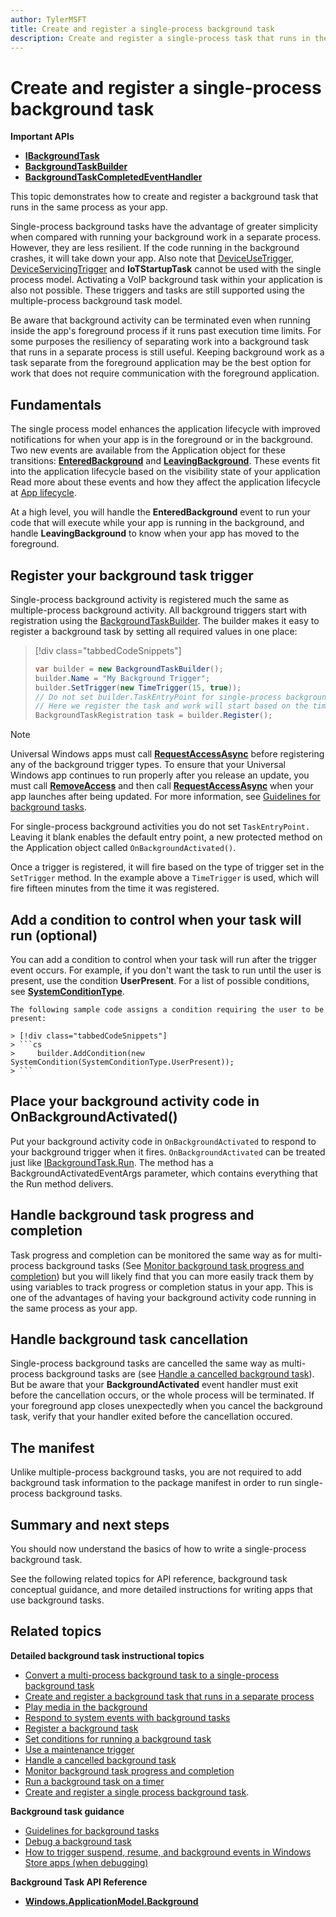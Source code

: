 ```yaml
---
author: TylerMSFT
title: Create and register a single-process background task
description: Create and register a single-process task that runs in the same process as your foreground app.
---
```


# Create and register a single-process background task

**Important APIs**

-   [**IBackgroundTask**](https://msdn.microsoft.com/library/windows/apps/br224794)
-   [**BackgroundTaskBuilder**](https://msdn.microsoft.com/library/windows/apps/br224768)
-   [**BackgroundTaskCompletedEventHandler**](https://msdn.microsoft.com/library/windows/apps/br224781)

This topic demonstrates how to create and register a background task that runs in the same process as your app.

Single-process background tasks have the advantage of greater simplicity when compared with running your background work in a separate process. However, they are less resilient. If the code running in the background crashes, it will take down your app. Also note that [DeviceUseTrigger](https://msdn.microsoft.com/en-us/library/windows/apps/windows.applicationmodel.background.deviceusetrigger.aspx?f=255&MSPPError=-2147217396), [DeviceServicingTrigger](https://msdn.microsoft.com/en-us/library/windows/apps/windows.applicationmodel.background.deviceservicingtrigger.aspx) and **IoTStartupTask** cannot be used with the single process model. Activating a VoIP background task within your application is also not possible. These triggers and tasks are still supported using the multiple-process background task model.

Be aware that background activity can be terminated even when running inside the app's foreground process if it runs past execution time limits. For some purposes the resiliency of separating work into a background task that runs in a separate process is still useful. Keeping background work as a task separate from the foreground application may be the best option for work that does not require communication with the foreground application.

## Fundamentals

The single process model enhances the application lifecycle with improved notifications for when your app is in the foreground or in the background. Two new events are available from the Application object for these transitions: [**EnteredBackground**](https://msdn.microsoft.com/library/windows/apps/Windows.ApplicationModel.Core.CoreApplication.EnteredBackground) and [**LeavingBackground**](https://msdn.microsoft.com/library/windows/apps/Windows.ApplicationModel.Core.CoreApplication.LeavingBackground). These events fit into the application lifecycle based on the visibility state of your application
Read more about these events and how they affect the application lifecycle at [App lifecycle](app-lifecycle.md).

At a high level, you will handle the **EnteredBackground** event to run your code that will execute while your app is running in the background, and handle **LeavingBackground** to know when your app has moved to the foreground.

## Register your background task trigger

Single-process background activity is registered much the same as multiple-process background activity. All background triggers start with registration using the [BackgroundTaskBuilder](https://msdn.microsoft.com/en-us/library/windows/apps/windows.applicationmodel.background.backgroundtaskbuilder.aspx?f=255&MSPPError=-2147217396). The builder makes it easy to register a background task by setting all required values in one place:

> [!div class="tabbedCodeSnippets"]
> ```cs
> var builder = new BackgroundTaskBuilder();
> builder.Name = "My Background Trigger";
> builder.SetTrigger(new TimeTrigger(15, true));
> // Do not set builder.TaskEntryPoint for single-process background tasks
> // Here we register the task and work will start based on the time trigger.
> BackgroundTaskRegistration task = builder.Register();
> ```

> [!NOTE]
> Universal Windows apps must call [**RequestAccessAsync**](https://msdn.microsoft.com/library/windows/apps/hh700485) before registering any of the background trigger types.
> To ensure that your Universal Windows app continues to run properly after you release an update, you must call [**RemoveAccess**](https://msdn.microsoft.com/library/windows/apps/hh700471) and then call [**RequestAccessAsync**](https://msdn.microsoft.com/library/windows/apps/hh700485) when your app launches after being updated. For more information, see [Guidelines for background tasks](guidelines-for-background-tasks.md).

For single-process background activities you do not set `TaskEntryPoint.` Leaving it blank enables the default entry point, a new protected method on the Application object called `OnBackgroundActivated()`.

Once a trigger is registered, it will fire based on the type of trigger set in the `SetTrigger` method. In the example above a `TimeTrigger` is used, which will fire fifteen minutes from the time it was registered.

## Add a condition to control when your task will run (optional)

You can add a condition to control when your task will run after the trigger event occurs. For example, if you don't want the task to run until the user is present, use the condition **UserPresent**. For a list of possible conditions, see [**SystemConditionType**](https://msdn.microsoft.com/library/windows/apps/br224835).

    The following sample code assigns a condition requiring the user to be present:

    > [!div class="tabbedCodeSnippets"]
    > ```cs
    >     builder.AddCondition(new SystemCondition(SystemConditionType.UserPresent));
    > ```

## Place your background activity code in OnBackgroundActivated()

Put your background activity code in `OnBackgroundActivated` to respond to your background trigger when it fires. `OnBackgroundActivated` can be treated just like [IBackgroundTask.Run](https://msdn.microsoft.com/en-us/library/windows/apps/windows.applicationmodel.background.ibackgroundtask.run.aspx?f=255&MSPPError=-2147217396). The method has a  BackgroundActivatedEventArgs parameter, which contains everything that the Run method delivers.

## Handle background task progress and completion

Task progress and completion can be monitored the same way as for multi-process background tasks (See [Monitor background task progress and completion](monitor-background-task-progress-and-completion.md)) but you will likely find that you can more easily track them by using variables to track progress or completion status in your app. This is one of the advantages of having your background activity code running in the same process as your app.

## Handle background task cancellation

Single-process background tasks are cancelled the same way as multi-process background tasks are (see [Handle a cancelled background task](handle-a-cancelled-background-task.md)).  But be aware that your **BackgroundActivated** event handler must exit before the cancellation occurs, or the whole process will be terminated. If your foreground app closes unexpectedly when you cancel the background task, verify that your handler exited before the cancellation occured.

## The manifest

Unlike multiple-process background tasks, you are not required to add background task information to the package manifest in order to run single-process background tasks.

## Summary and next steps

You should now understand the basics of how to write a single-process background task.

See the following related topics for API reference, background task conceptual guidance, and more detailed instructions for writing apps that use background tasks.

## Related topics

**Detailed background task instructional topics**

* [Convert a multi-process background task to a single-process background task](convert-multiple-process-background-task.md)
* [Create and register a background task that runs in a separate process](create-and-register-a-background-task.md)
* [Play media in the background](https://msdn.microsoft.com/en-us/windows/uwp/audio-video-camera/background-audio)
* [Respond to system events with background tasks](respond-to-system-events-with-background-tasks.md)
* [Register a background task](register-a-background-task.md)
* [Set conditions for running a background task](set-conditions-for-running-a-background-task.md)
* [Use a maintenance trigger](use-a-maintenance-trigger.md)
* [Handle a cancelled background task](handle-a-cancelled-background-task.md)
* [Monitor background task progress and completion](monitor-background-task-progress-and-completion.md)
* [Run a background task on a timer](run-a-background-task-on-a-timer-.md)
* [Create and register a single process background task](create-and-register-a-singleprocess-background-task.md).  

**Background task guidance**

* [Guidelines for background tasks](guidelines-for-background-tasks.md)
* [Debug a background task](debug-a-background-task.md)
* [How to trigger suspend, resume, and background events in Windows Store apps (when debugging)](http://go.microsoft.com/fwlink/p/?linkid=254345)

**Background Task API Reference**

* [**Windows.ApplicationModel.Background**](https://msdn.microsoft.com/library/windows/apps/br224847)
